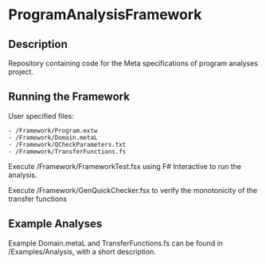 # ProgramAnalysisFramework #
## Description ##

Repository containing code for the Meta specifications of program analyses project.

## Running the Framework ##

User specified files:

    - /Framework/Program.extw
    - /Framework/Domain.metaL
    - /Framework/QCheckParameters.txt
    - /Framework/TransferFunctions.fs
    
Execute /Framework/FrameworkTest.fsx using F# Interactive to run the analysis.

Execute /Framework/GenQuickChecker.fsx to verify the monotonicity of the transfer functions

## Example Analyses ##

Example Domain.metaL and TransferFunctions.fs can be found in /Examples/Analysis, with a short description.